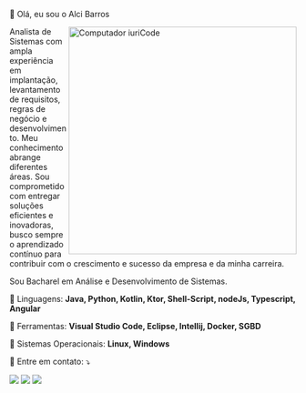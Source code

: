 👋 Olá, eu sou o Alci Barros

<img src="https://raw.githubusercontent.com/MicaelliMedeiros/micaellimedeiros/master/image/computer-illustration.png" min-width="400px" max-width="400px" width="400px" align="right" alt="Computador iuriCode">

<p align="left"> 
  Analista de Sistemas com ampla experiência em implantação, levantamento de requisitos, regras de negócio e desenvolvimento. Meu conhecimento abrange diferentes áreas. Sou comprometido com entregar soluções eficientes e inovadoras, busco sempre o aprendizado contínuo para contribuir com o crescimento e sucesso da empresa e da minha carreira.

Sou Bacharel em Análise e Desenvolvimento de Sistemas.<br>
</p>

<p align="left">
  🦄 Linguagens: <strong>Java, Python, Kotlin, Ktor, Shell-Script, nodeJs, Typescript, Angular</strong>
</p>

<p align="left">
  💼 Ferramentas: <strong>Visual Studio Code, Eclipse, Intellij, Docker, SGBD</strong>
</p>

<p align="left">
  💼 Sistemas Operacionais: <strong>Linux, Windows</strong>
</p>

<p align="left">
  💌 Entre em contato: ⤵️
</p>

<p align="left">
  <a href="alcibarros.dev@gmail.com" alt="Hotmail">
  <img src="https://img.shields.io/badge/-Hotmail-FF0000?style=flat-square&labelColor=FF0000&logo=hotmail&logoColor=white&link" /></a>

  <a href="https://www.linkedin.com/in/alcibarros/" alt="Linkedin">
  <img src="https://img.shields.io/badge/-Linkedin-0e76a8?style=flat-square&logo=Linkedin&logoColor=white&link" /></a>

  <a href="https://api.whatsapp.com/send?l=pt&amp;phone=5512992073564" alt="WhatsApp">
  <img src="https://img.shields.io/badge/-WhatsApp-25d366?style=flat-square&labelColor=25d366&logo=whatsapp&logoColor=white&link"/></a>
</p>  
